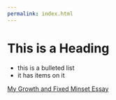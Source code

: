 ```yaml
---
permalink: index.html
---
```


# This is a Heading

* this is a bulleted list
* it has items on it

[My Growth and Fixed Minset Essay](http://pope410211.github.io/growth-vs-fixed-mindset.html)
